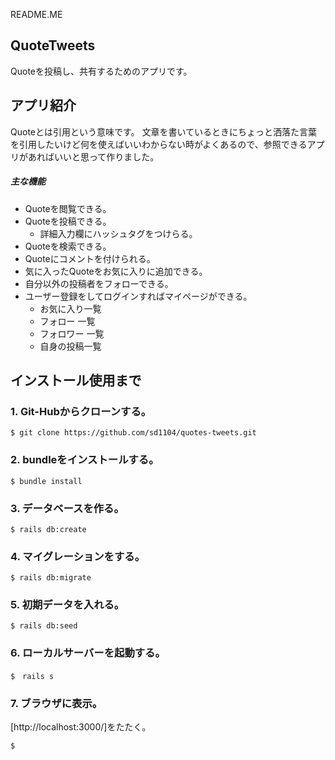 README.ME

## QuoteTweets
Quoteを投稿し、共有するためのアプリです。

## アプリ紹介
Quoteとは引用という意味です。
文章を書いているときにちょっと洒落た言葉を引用したいけど何を使えばいいわからない時がよくあるので、参照できるアプリがあればいいと思って作りました。
##### 主な機能
- Quoteを閲覧できる。
- Quoteを投稿できる。
  - 詳細入力欄にハッシュタグをつけらる。
- Quoteを検索できる。
- Quoteにコメントを付けられる。
- 気に入ったQuoteをお気に入りに追加できる。
- 自分以外の投稿者をフォローできる。
- ユーザー登録をしてログインすればマイページができる。
  - お気に入り一覧
  - フォロー 一覧
  - フォロワー 一覧
  - 自身の投稿一覧

## インストール使用まで
### 1. Git-Hubからクローンする。
  `$ git clone https://github.com/sd1104/quotes-tweets.git`
### 2. bundleをインストールする。
  `$ bundle install`
### 3. データベースを作る。
  `$ rails db:create`
### 4. マイグレーションをする。
  `$ rails db:migrate`
### 5. 初期データを入れる。
  `$ rails db:seed`
### 6. ローカルサーバーを起動する。
  `$　rails s`
### 7. ブラウザに表示。
  [http://localhost:3000/]をたたく。



`$`



